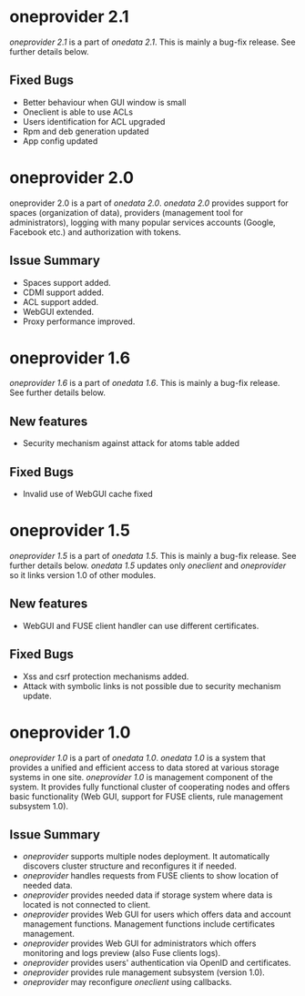 oneprovider 2.1
==============

*oneprovider 2.1* is a part of *onedata 2.1*. This is mainly a bug-fix release. See further details below.

Fixed Bugs
----------

* Better behaviour when GUI window is small
* Oneclient is able to use ACLs
* Users identification for ACL upgraded
* Rpm and deb generation updated
* App config updated

oneprovider 2.0
==============

oneprovider 2.0 is a part of *onedata 2.0*. *onedata 2.0* provides support for spaces (organization of data), providers (management tool for administrators), logging with many popular services accounts (Google, Facebook etc.) and authorization with tokens.

Issue Summary
-------------

* Spaces support added.
* CDMI support added.
* ACL support added.
* WebGUI extended.
* Proxy performance improved.

oneprovider 1.6
===============

*oneprovider 1.6* is a part of *onedata 1.6*. This is mainly a bug-fix release. See further details below.

New features
------------

* Security mechanism against attack for atoms table added

Fixed Bugs
----------

* Invalid use of WebGUI cache fixed

oneprovider 1.5
===============

*oneprovider 1.5* is a part of *onedata 1.5*. This is mainly a bug-fix release. See further details below. *onedata 1.5*
updates only *oneclient* and *oneprovider* so it links version 1.0 of other modules.

New features
------------

* WebGUI and FUSE client handler can use different certificates.

Fixed Bugs
----------

* Xss and csrf protection mechanisms added.
* Attack with symbolic links is not possible due to security mechanism update.

oneprovider 1.0
===============

*oneprovider 1.0* is a part of *onedata 1.0*. *onedata 1.0* is a system that provides a unified and efficient access to
data stored at various storage systems in one site. *oneprovider 1.0* is management component of the system. It provides
fully functional cluster of cooperating nodes and offers basic functionality (Web GUI, support for FUSE clients, rule
management subsystem 1.0).

Issue Summary
-------------

* *oneprovider* supports multiple nodes deployment. It automatically discovers cluster structure and reconfigures 
it if needed.
* *oneprovider* handles requests from FUSE clients to show location of needed data. 
* *oneprovider* provides needed data if storage system where data is located is not connected to client.
* *oneprovider* provides Web GUI for users which offers data and account management functions. Management functions 
include certificates management.
* *oneprovider* provides Web GUI for administrators which offers monitoring and logs preview (also Fuse clients logs).
* *oneprovider* provides users' authentication via OpenID and certificates.
* *oneprovider* provides rule management subsystem (version 1.0).
* *oneprovider* may reconfigure *oneclient* using callbacks.

